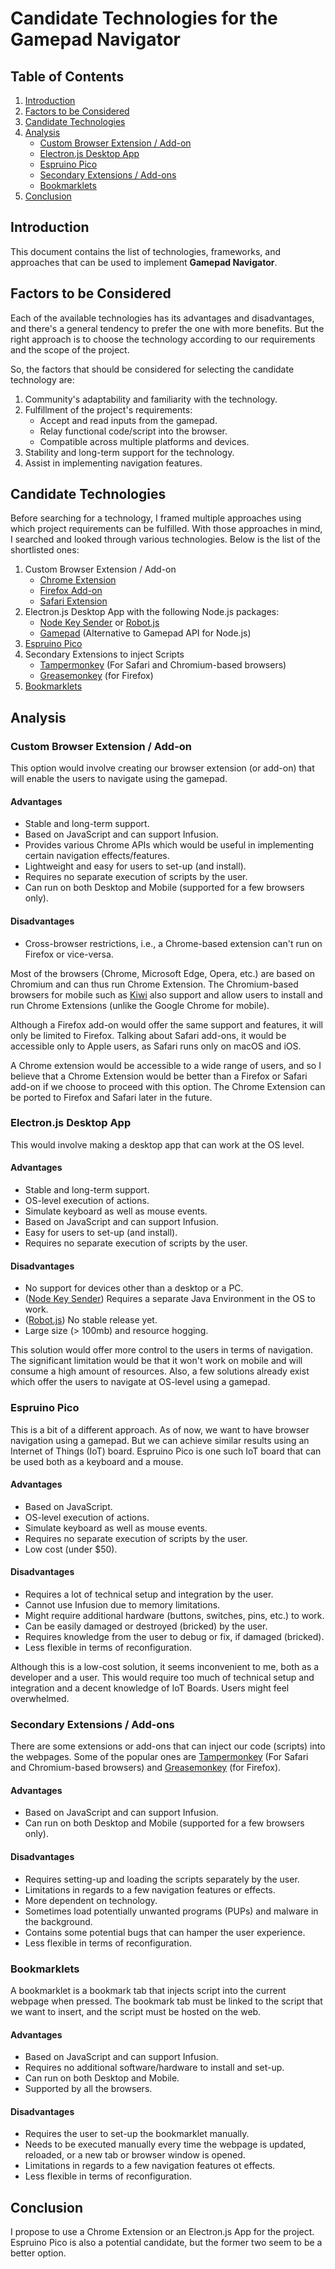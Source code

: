 # Candidate Technologies for the Gamepad Navigator

## Table of Contents

1. [Introduction](#introduction)
2. [Factors to be Considered](#factors-to-be-considered)
3. [Candidate Technologies](#candidate-technologies)
4. [Analysis](#analysis)
   - [Custom Browser Extension / Add-on](#custom-browser-extension--add-on)
   - [Electron.js Desktop App](#electronjs-desktop-app)
   - [Espruino Pico](#espruino-pico)
   - [Secondary Extensions / Add-ons](#secondary-extensions--add-ons)
   - [Bookmarklets](#bookmarklets)
5. [Conclusion](#conclusion)

## Introduction

This document contains the list of technologies, frameworks, and approaches that can be used to implement **Gamepad Navigator**.

## Factors to be Considered

Each of the available technologies has its advantages and disadvantages, and there's a general tendency to prefer the one with more benefits. But the right approach is to choose the technology according to our requirements and the scope of the project.

So, the factors that should be considered for selecting the candidate technology are:

1. Community's adaptability and familiarity with the technology.
2. Fulfillment of the project's requirements:
   - Accept and read inputs from the gamepad.
   - Relay functional code/script into the browser.
   - Compatible across multiple platforms and devices.
3. Stability and long-term support for the technology.
4. Assist in implementing navigation features.

## Candidate Technologies

Before searching for a technology, I framed multiple approaches using which project requirements can be fulfilled. With those approaches in mind, I searched and looked through various technologies. Below is the list of the shortlisted ones:

1. Custom Browser Extension / Add-on
   - [Chrome Extension](https://developer.chrome.com/extensions)
   - [Firefox Add-on](https://extensionworkshop.com/)
   - [Safari Extension](https://developer.apple.com/library/archive/documentation/Tools/Conceptual/SafariExtensionGuide/Introduction/Introduction.html)
2. Electron.js Desktop App with the following Node.js packages:
   - [Node Key Sender](https://www.npmjs.com/package/node-key-sender) or [Robot.js](https://www.npmjs.com/package/robotjs)
   - [Gamepad](https://www.npmjs.com/package/gamepad) (Alternative to Gamepad API for Node.js)
3. [Espruino Pico](https://www.espruino.com/USB)
4. Secondary Extensions to inject Scripts
   - [Tampermonkey](https://chrome.google.com/webstore/detail/tampermonkey/dhdgffkkebhmkfjojejmpbldmpobfkfo?hl=en) (For Safari and Chromium-based browsers)
   - [Greasemonkey](https://addons.mozilla.org/en-US/firefox/addon/greasemonkey/) (for Firefox)
5. [Bookmarklets](https://support.mozilla.org/en-US/kb/bookmarklets-perform-common-web-page-tasks)

## Analysis

### Custom Browser Extension / Add-on

This option would involve creating our browser extension (or add-on) that will enable the users to navigate using the gamepad.

#### Advantages

- Stable and long-term support.
- Based on JavaScript and can support Infusion.
- Provides various Chrome APIs which would be useful in implementing certain navigation effects/features.
- Lightweight and easy for users to set-up (and install).
- Requires no separate execution of scripts by the user.
- Can run on both Desktop and Mobile (supported for a few browsers only).

#### Disadvantages

- Cross-browser restrictions, i.e., a Chrome-based extension can't run on Firefox or vice-versa.

Most of the browsers (Chrome, Microsoft Edge, Opera, etc.) are based on Chromium and can thus run Chrome Extension. The Chromium-based browsers for mobile such as [Kiwi](https://play.google.com/store/apps/details?id=com.kiwibrowser.browser&hl=en_IN) also support and allow users to install and run Chrome Extensions (unlike the Google Chrome for mobile).

Although a Firefox add-on would offer the same support and features, it will only be limited to Firefox. Talking about Safari add-ons, it would be accessible only to Apple users, as Safari runs only on macOS and iOS.

A Chrome extension would be accessible to a wide range of users, and so I believe that a Chrome Extension would be better than a Firefox or Safari add-on if we choose to proceed with this option. The Chrome Extension can be ported to Firefox and Safari later in the future.

### Electron.js Desktop App

This would involve making a desktop app that can work at the OS level.

#### Advantages

- Stable and long-term support.
- OS-level execution of actions.
- Simulate keyboard as well as mouse events.
- Based on JavaScript and can support Infusion.
- Easy for users to set-up (and install).
- Requires no separate execution of scripts by the user.

#### Disadvantages

- No support for devices other than a desktop or a PC.
- ([Node Key Sender](https://www.npmjs.com/package/node-key-sender)) Requires a separate Java Environment in the OS to work.
- ([Robot.js](https://www.npmjs.com/package/robotjs)) No stable release yet.
- Large size (> 100mb) and resource hogging.

This solution would offer more control to the users in terms of navigation. The significant limitation would be that it won't work on mobile and will consume a high amount of resources. Also, a few solutions already exist which offer the users to navigate at OS-level using a gamepad.

### Espruino Pico

This is a bit of a different approach. As of now, we want to have browser navigation using a gamepad. But we can achieve similar results using an Internet of Things (IoT) board. Espruino Pico is one such IoT board that can be used both as a keyboard and a mouse.

#### Advantages

- Based on JavaScript.
- OS-level execution of actions.
- Simulate keyboard as well as mouse events.
- Requires no separate execution of scripts by the user.
- Low cost (under $50).

#### Disadvantages

- Requires a lot of technical setup and integration by the user.
- Cannot use Infusion due to memory limitations.
- Might require additional hardware (buttons, switches, pins, etc.) to work.
- Can be easily damaged or destroyed (bricked) by the user.
- Requires knowledge from the user to debug or fix, if damaged (bricked).
- Less flexible in terms of reconfiguration.    <!-- Swap hardware, buttons, etc. -->

Although this is a low-cost solution, it seems inconvenient to me, both as a developer and a user. This would require too much of technical setup and integration and a decent knowledge of IoT Boards. Users might feel overwhelmed.

### Secondary Extensions / Add-ons

There are some extensions or add-ons that can inject our code (scripts) into the webpages. Some of the popular ones are [Tampermonkey](https://chrome.google.com/webstore/detail/tampermonkey/dhdgffkkebhmkfjojejmpbldmpobfkfo?hl=en) (For Safari and Chromium-based browsers) and [Greasemonkey](https://addons.mozilla.org/en-US/firefox/addon/greasemonkey/) (for Firefox).

#### Advantages

- Based on JavaScript and can support Infusion.
- Can run on both Desktop and Mobile (supported for a few browsers only).

#### Disadvantages

- Requires setting-up and loading the scripts separately by the user.
- Limitations in regards to a few navigation features or effects.
- More dependent on technology.
- Sometimes load potentially unwanted programs (PUPs) and malware in the background.
- Contains some potential bugs that can hamper the user experience.
- Less flexible in terms of reconfiguration.

### Bookmarklets

A bookmarklet is a bookmark tab that injects script into the current webpage when pressed. The bookmark tab must be linked to the script that we want to insert, and the script must be hosted on the web.

#### Advantages

- Based on JavaScript and can support Infusion.
- Requires no additional software/hardware to install and set-up.
- Can run on both Desktop and Mobile.
- Supported by all the browsers.

#### Disadvantages

- Requires the user to set-up the bookmarklet manually.
- Needs to be executed manually every time the webpage is updated, reloaded, or a new tab or browser window is opened.
- Limitations in regards to a few navigation features ot effects.
- Less flexible in terms of reconfiguration.

## Conclusion

I propose to use a Chrome Extension or an Electron.js App for the project. Espruino Pico is also a potential candidate, but the former two seem to be a better option.
